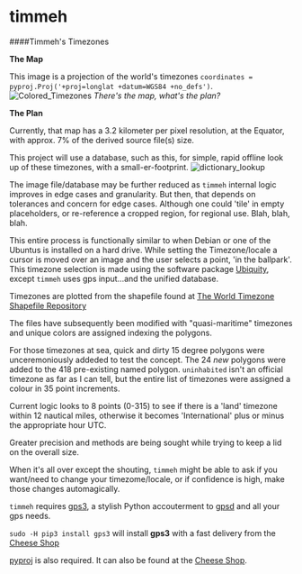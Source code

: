 
# timmeh
####Timmeh's Timezones


**The Map**

This image is a projection of the world's timezones `coordinates = pyproj.Proj('+proj=longlat +datum=WGS84 +no_defs')`.
![Colored_Timezones](https://cloud.githubusercontent.com/assets/4308824/19038948/a0618588-89c9-11e6-995f-11876032535d.png)
*There's the map, what's the plan?*

**The Plan**

Currently, that map has a 3.2 kilometer per pixel resolution, at the Equator, with approx. 7% of the derived source file(s) size. 

This project will use a database, such as this, for simple, rapid offline look up of these timezones, with a small-er-footprint.
![dictionary_lookup](https://cloud.githubusercontent.com/assets/4308824/18680742/54fb836c-7fa8-11e6-94a4-479c0fa5216a.png)


The image file/database may be further reduced as `timmeh` internal logic improves in edge cases and granularity. But then, that depends on tolerances and concern for edge cases. Although one could 'tile' in empty placeholders, or re-reference a cropped region, for regional use. Blah, blah, blah.          

This entire process is functionally similar to when Debian or one of the Ubuntus is installed on a hard drive.  While setting the Timezone/locale a cursor is moved over an image and the user selects a point, 'in the ballpark'.  This timezone selection is made using the software package [Ubiquity](https://en.wikipedia.org/wiki/Ubiquity_(software)), except `timmeh` uses gps input...and the unified database.

Timezones are plotted from the shapefile found at [The World Timezone Shapefile Repository](http://efele.net/maps/tz/world/) 

The files have subsequently been modified with "quasi-maritime" timezones and unique colors are assigned indexing  the polygons.
 
For those timezones at sea, quick and dirty 15 degree polygons were unceremoniously addeded  to test the concept. The 24 *new* polygons were added to the 418 pre-existing named polygon. `uninhabited` isn't an official timezone as far as I can tell, but the entire list of timezones were assigned a colour in 35 point increments.

Current logic looks to 8 points (0-315) to see if there is a 'land' timezone within 12 nautical miles, otherwise it becomes 'International' plus or minus the appropriate hour UTC.

Greater precision and methods are being sought while trying to keep a lid on the overall size.

When it's all over except the shouting, `timmeh`  might be able to ask if you want/need to change your timezome/locale, or if confidence is high, make those changes automagically.

`timmeh` requires [gps3](https://github.com/wadda/gps3), a stylish Python accouterment to [gpsd](http://www.catb.org/gpsd/) and all your gps needs.

`sudo -H pip3 install gps3` will install **gps3** with a fast delivery from the [Cheese Shop](https://pypi.python.org/pypi/gps3)

[pyproj](https://pypi.python.org/pypi/pyproj/1.9.5.1) is also required.  It can also be found at the [Cheese Shop](https://pypi.python.org/pypi/pyproj/1.9.5.1).

